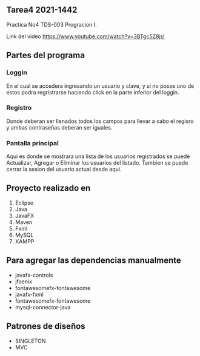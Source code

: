 ## Tarea4  2021-1442
Practica No4 TDS-003 Progracion I.

Link del video https://www.youtube.com/watch?v=3BTgc5Z8jsI

## Partes del programa
### Loggin
En el cual se accedera ingresando un usuario y clave, y si no posse uno de estos podra regristrarse haciendo click en la parte inferior del loggin.
### Registro
Donde deberan ser llenados todos los campos para llevar a cabo el regisro y ambas contraseñas deberan ser iguales.
### Pantalla principal
Aqui es donde se mostrara una lista de los usuarios registrados se puede Actualizar, Agregar o Eliminar los usuarios del listado.
Tambien se puede cerrar la sesion del usuario actual desde aqui.

## Proyecto realizado en
1. Eclipse
2. Java
3. JavaFX
4. Maven
5. Fxml
6. MySQL
7. XAMPP

## Para agregar las dependencias manualmente
* javafx-controls
* jfoenix
* fontawesomefx-fontawesome
* javafx-fxml
* fontawesomefx-fontawesome
* mysql-connector-java

## Patrones de diseños
* SINGLETON
* MVC
	
